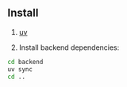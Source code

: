 ## Install

1. [uv](https://docs.astral.sh/uv/)

2. Install backend dependencies:

```bash
cd backend
uv sync
cd ..
```

